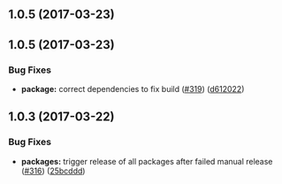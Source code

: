 <a name="1.0.5"></a>
## 1.0.5 (2017-03-23)



<a name="1.0.5"></a>
## 1.0.5 (2017-03-23)


### Bug Fixes

* **package:** correct dependencies to fix build ([#319](https://github.com/wc-catalogue/blaze-elements/issues/319)) ([d612022](https://github.com/wc-catalogue/blaze-elements/commit/d612022))



<a name="1.0.3"></a>
## 1.0.3 (2017-03-22)


### Bug Fixes

* **packages:** trigger release of all packages after failed manual release ([#316](https://github.com/wc-catalogue/blaze-elements/issues/316)) ([25bcddd](https://github.com/wc-catalogue/blaze-elements/commit/25bcddd))



